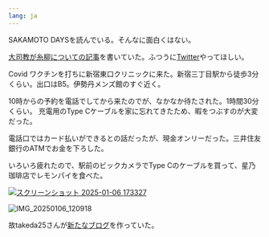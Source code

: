 ```yaml
---
lang: ja
---
```


SAKAMOTO DAYSを読んでいる。そんなに面白くはない。

[大司教が糸柳についての記事](https://anond.hatelabo.jp/20250105165945)を書いていた。ふつうに[Twitter](https://x.com/Im_Weltkriege/with_replies)やってほしい。

Covid ワクチンを打ちに新宿東口クリニックに来た。新宿三丁目駅から徒歩3分くらい。出口はB5。伊勢丹メンズ館のすぐ近く。

10時からの予約を電話でしてから来たのでが、なかなか待たされた。1時間30分くらい。
充電用のType Cケーブルを家に忘れてきたため、暇をつぶすのが大変だった。

電話口ではカード払いができるとの話だったが、現金オンリーだった。三井住友銀行のATMでお金を下ろした。

いろいろ疲れたので、駅前のビックカメラでType Cのケーブルを買って、星乃珈琲店でレモンパイを食べた。

[![スクリーンショット 2025-01-06 173327](https://github.com/user-attachments/assets/362ce804-6b61-4cf2-bd86-1a080490ddf7)](https://maps.app.goo.gl/fgSxUn9yPqTyCgBa6)

![IMG_20250106_120918](https://github.com/user-attachments/assets/a51bc8ea-b94b-48d9-9bf1-98c3ad85482a)

故takeda25さんが[新たなブログ](https://hiroshima-pot.hatenablog.jp/entry/2025/01/04/193025)を作っていた。
